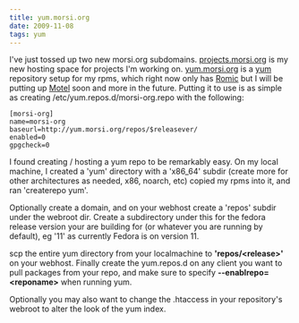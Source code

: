 ```yaml
---
title: yum.morsi.org
date: 2009-11-08
tags: yum
---
```


I've just tossed up two new morsi.org subdomains. <a href="http://projects.morsi.org">projects.morsi.org</a> is my new hosting space for projects I'm working on. <a href="http://yum.morsi.org">yum.morsi.org</a> is a <a href="http://yum.baseurl.org/">yum</a> repository setup for my rpms, which right now only has <a href="http://projects.morsi.org/Romic">Romic</a> but I will be putting up <a href="http://projects.morsi.org/Motel">Motel</a> soon and more in the future. Putting it to use is as simple as creating /etc/yum.repos.d/morsi-org.repo with the following:

```
[morsi-org]
name=morsi-org
baseurl=http://yum.morsi.org/repos/$releasever/
enabled=0
gpgcheck=0
```

I found creating / hosting a yum repo to be remarkably easy. On my local machine, I created a 'yum' directory with a 'x86_64' subdir (create more for other architectures as needed, x86, noarch, etc) copied my rpms into it, and ran 'createrepo yum'.

Optionally create a domain, and on your webhost create a 'repos' subdir under the webroot dir. Create a subdirectory under this for the fedora release version your are building for (or whatever you are running by default), eg '11' as currently Fedora is on version 11. 

scp the entire yum directory from your localmachine to <b>'repos/&lt;release&gt;'</b> on your webhost. Finally create the yum.repos.d on any client you want to pull packages from your repo, and make sure to specify <b>--enablrepo=&lt;reponame&gt;</b> when running yum.

Optionally you may also want to change the .htaccess in your repository's webroot to alter the look of the yum index.
